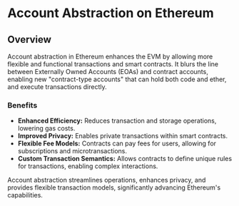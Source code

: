 # Account Abstraction on Ethereum


## Overview

Account abstraction in Ethereum enhances the EVM by allowing more flexible and functional transactions and smart contracts. It blurs the line between Externally Owned Accounts (EOAs) and contract accounts, enabling new "contract-type accounts" that can hold both code and ether, and execute transactions directly.

### Benefits
- **Enhanced Efficiency:** Reduces transaction and storage operations, lowering gas costs.
- **Improved Privacy:** Enables private transactions within smart contracts.
- **Flexible Fee Models:** Contracts can pay fees for users, allowing for subscriptions and microtransactions.
- **Custom Transaction Semantics:** Allows contracts to define unique rules for transactions, enabling complex interactions.

Account abstraction streamlines operations, enhances privacy, and provides flexible transaction models, significantly advancing Ethereum's capabilities.

